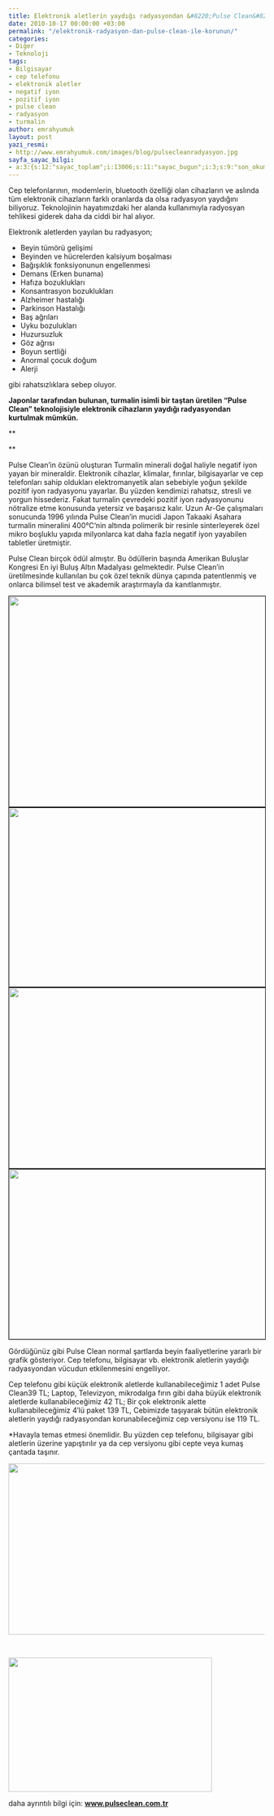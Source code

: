 ```yaml
---
title: Elektronik aletlerin yaydığı radyasyondan &#8220;Pulse Clean&#8221; ile korunun
date: 2010-10-17 00:00:00 +03:00
permalink: "/elektronik-radyasyon-dan-pulse-clean-ile-korunun/"
categories:
- Diğer
- Teknoloji
tags:
- Bilgisayar
- cep telefonu
- elektronik aletler
- negatif iyon
- pozitif iyon
- pulse clean
- radyasyon
- turmalin
author: emrahyumuk
layout: post
yazi_resmi:
- http://www.emrahyumuk.com/images/blog/pulsecleanradyasyon.jpg
sayfa_sayac_bilgi:
- a:3:{s:12:"sayac_toplam";i:13006;s:11:"sayac_bugun";i:3;s:9:"son_okuma";i:1366293092;}
---
```


Cep telefonlarının, modemlerin, bluetooth özelliği olan cihazların ve aslında tüm elektronik cihazların farklı oranlarda da olsa radyasyon yaydığını biliyoruz. Teknolojinin hayatımızdaki her alanda kullanımıyla radyosyan tehlikesi giderek daha da ciddi bir hal alıyor.

Elektronik aletlerden yayılan bu radyasyon;

*   Beyin tümörü gelişimi
*   Beyinden ve hücrelerden kalsiyum boşalması
*   Bağışıklık fonksiyonunun engellenmesi
*   Demans (Erken bunama)
*   Hafıza bozuklukları
*   Konsantrasyon bozuklukları
*   Alzheimer hastalığı
*   Parkinson Hastalığı
*   Baş ağrıları
*   Uyku bozulukları
*   Huzursuzluk
*   Göz ağrısı
*   Boyun sertliği
*   Anormal çocuk doğum
*   Alerji

gibi rahatsızlıklara sebep oluyor.

**Japonlar tarafından bulunan, turmalin isimli bir taştan üretilen &#8220;Pulse Clean&#8221; teknolojisiyle elektronik cihazların yaydığı radyasyondan kurtulmak mümkün.**

**<!--more-->

  
**

Pulse Clean’in özünü oluşturan Turmalin minerali doğal haliyle negatif iyon yayan bir mineraldir. Elektronik cihazlar, klimalar, fırınlar, bilgisayarlar ve cep telefonları sahip oldukları elektromanyetik alan sebebiyle yoğun şekilde pozitif iyon radyasyonu yayarlar. Bu yüzden kendimizi rahatsız, stresli ve yorgun hissederiz. Fakat turmalin çevredeki pozitif iyon radyasyonunu nötralize etme konusunda yetersiz ve başarısız kalır. Uzun Ar-Ge çalışmaları sonucunda 1996 yılında Pulse Clean’in mucidi Japon Takaaki Asahara turmalin mineralini 400℃‘nin altında polimerik bir resinle sinterleyerek özel mikro boşluklu yapıda milyonlarca kat daha fazla negatif iyon yayabilen tabletler üretmiştir.

Pulse Clean birçok ödül almıştır. Bu ödüllerin başında Amerikan Buluşlar Kongresi En iyi Buluş Altın Madalyası gelmektedir. Pulse Clean’in üretilmesinde kullanılan bu çok özel teknik dünya çapında patentlenmiş ve onlarca bilimsel test ve akademik araştırmayla da kanıtlanmıştır.

<img class="alignnone" style="border: 1px solid black;" title="pulse clean test 1" src="http://www.emrahyumuk.com/images/blog/pulseclean1.jpg" alt="" width="580" height="414" />

<img class="alignnone" style="border: 1px solid black;" title="pulse clean test 2" src="http://www.emrahyumuk.com/images/blog/pulseclean2.jpg" alt="" width="563" height="352" />

<img class="alignnone" style="border: 1px solid black;" title="pulse clean test 3" src="http://www.emrahyumuk.com/images/blog/pulseclean3.jpg" alt="" width="580" height="355" />

<img class="alignnone" style="border: 1px solid black;" title="pulse clean test 4" src="http://www.emrahyumuk.com/images/blog/pulseclean4.jpg" alt="" width="580" height="334" />

Gördüğünüz gibi Pulse Clean normal şartlarda beyin faaliyetlerine yararlı bir grafik gösteriyor. Cep telefonu, bilgisayar vb. elektronik aletlerin yaydığı radyasyondan vücudun etkilenmesini engelliyor.

Cep telefonu gibi küçük elektronik aletlerde kullanabileceğimiz 1 adet Pulse Clean39 TL; Laptop, Televizyon, mikrodalga fırın gibi daha büyük elektronik aletlerde kullanabileceğimiz 42 TL; Bir çok elektronik alette kullanabileceğimiz 4&#8242;lü paket 139 TL, Cebimizde taşıyarak bütün elektronik aletlerin yaydığı radyasyondan korunabileceğimiz cep versiyonu ise 119 TL.

*Havayla temas etmesi önemlidir. Bu yüzden cep telefonu, bilgisayar gibi aletlerin üzerine yapıştırılır ya da cep versiyonu gibi cepte veya kumaş çantada taşınır.

<img class="alignnone" title="pulse clean paket fiyatlar" src="http://www.emrahyumuk.com/images/blog/pulsecleanfiyat.jpg" alt="" width="518" height="337" />

<span style="color: #ffffff;">.</span>

<img class="alignnone" title="pulse clean radyasyon koruma" src="http://www.emrahyumuk.com/images/blog/pulsecleanpaket.jpg" alt="" width="400" height="264" />

daha ayrıntılı bilgi için: <a href="http://www.pulseclean.com.tr/" target="_blank"><strong>www.pulseclean.com.tr</strong></a>